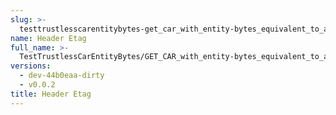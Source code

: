 ```yaml
---
slug: >-
  testtrustlesscarentitybytes-get_car_with_entity-bytes_equivalent_to_a_http_range_request_for_the_middle_of_a_file_(format-car)-header_etag
name: Header Etag
full_name: >-
  TestTrustlessCarEntityBytes/GET_CAR_with_entity-bytes_equivalent_to_a_HTTP_Range_Request_for_the_middle_of_a_file_(format=car)/Header_Etag
versions:
  - dev-44b0eaa-dirty
  - v0.0.2
title: Header Etag
---
```


